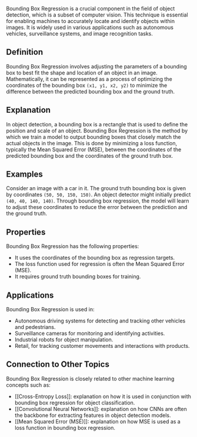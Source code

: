 Bounding Box Regression is a crucial component in the field of object detection, which is a subset of computer vision. This technique is essential for enabling machines to accurately locate and identify objects within images. It is widely used in various applications such as autonomous vehicles, surveillance systems, and image recognition tasks.

## Definition

Bounding Box Regression involves adjusting the parameters of a bounding box to best fit the shape and location of an object in an image. Mathematically, it can be represented as a process of optimizing the coordinates of the bounding box `(x1, y1, x2, y2)` to minimize the difference between the predicted bounding box and the ground truth.

## Explanation

In object detection, a bounding box is a rectangle that is used to define the position and scale of an object. Bounding Box Regression is the method by which we train a model to output bounding boxes that closely match the actual objects in the image. This is done by minimizing a loss function, typically the Mean Squared Error (MSE), between the coordinates of the predicted bounding box and the coordinates of the ground truth box.

## Examples

Consider an image with a car in it. The ground truth bounding box is given by coordinates `(50, 50, 150, 150)`. An object detector might initially predict `(40, 40, 140, 140)`. Through bounding box regression, the model will learn to adjust these coordinates to reduce the error between the prediction and the ground truth.

## Properties

Bounding Box Regression has the following properties:

- It uses the coordinates of the bounding box as regression targets.
- The loss function used for regression is often the Mean Squared Error (MSE).
- It requires ground truth bounding boxes for training.

## Applications

Bounding Box Regression is used in:

- Autonomous driving systems for detecting and tracking other vehicles and pedestrians.
- Surveillance cameras for monitoring and identifying activities.
- Industrial robots for object manipulation.
- Retail, for tracking customer movements and interactions with products.

## Connection to Other Topics

Bounding Box Regression is closely related to other machine learning concepts such as:

- [[Cross-Entropy Loss]]: explanation on how it is used in conjunction with bounding box regression for object classification.
- [[Convolutional Neural Networks]]: explanation on how CNNs are often the backbone for extracting features in object detection models.
- [[Mean Squared Error (MSE)]]: explanation on how MSE is used as a loss function in bounding box regression.